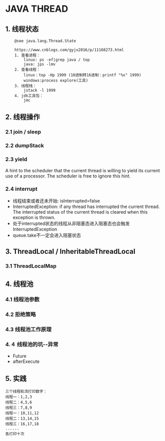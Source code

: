 # JAVA THREAD
## 1. 线程状态
```text
    @see java.lang.Thread.State
```
```text
    https://www.cnblogs.com/gyjx2016/p/11168273.html
    1. 查看进程：
        linux: ps -ef|grep java / top
        java: jps -lmv
    2. 查看线程：
        linux：top -Hp 1999 (10进制转16进制：printf "%x" 1999)
        windows:process explore(工具)
    3. 线程栈：
        jstack -l 1999
    4. jdk工具包：
        jmc
```

## 2. 线程操作
### 2.1 join / sleep
### 2.2 dumpStack
### 2.3 yield
A hint to the scheduler that the current thread is willing to yield its current use of a processor. The scheduler is free to ignore this hint.
### 2.4 interrupt
+ 线程结束或者还未开始: isInterrupted=false
+ InterruptedException: if any thread has interrupted the current thread. The interrupted status of the current thread is cleared when this exception is thrown.
+ 处于interrupted状态的线程从非阻塞态进入阻塞态也会触发InterruptedException
+ queue.take不一定会进入阻塞状态

## 3. ThreadLocal / InheritableThreadLocal
### 3.1 ThreadLocalMap

## 4. 线程池
### 4.1 线程池参数
### 4.2 拒绝策略
### 4.3 线程池工作原理
### 4.４ 线程池的坑--异常
+ Future
+ afterExecute

## 5. 实践
```text
三个线程轮流打印数字：
线程一：1,2,3
线程二：4,5,6
线程三：7,8,9
线程一：10,11,12
线程二：13,14,15
线程三：16,17,18
......
各打印十次
```
